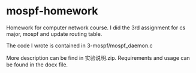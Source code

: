 # mospf-homework

Homework for computer network course. I did the 3rd assignment for cs major, mospf and update routing table.

The code I wrote is contained in 3-mospf/mospf_daemon.c

More description can be find in 实验说明.zip. Requirements and usage can be found in the docx file.
